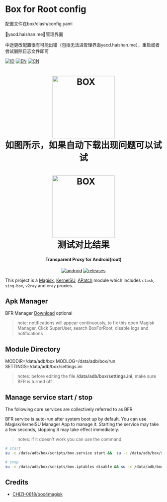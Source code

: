 # Box for Root config

配置文件在box/clash/config.yaml


🔗yacd.haishan.me🔗管理界面


中途更改配置很有可能出错（包括无法进管理界面yacd.haishan.me），重启或者尝试删除日志文件即可

[![ID](https://img.shields.io/badge/id-blue.svg?style=for-the-badge)](docs/index_id.md) [![EN](https://img.shields.io/badge/en-blue.svg?style=for-the-badge)](docs/index_en.md) [![CN](https://img.shields.io/badge/cn-blue.svg?style=for-the-badge)](docs/index_cn.md)

<h1 align="center">
  <img src="https://github.com/LIghtJUNction/box_for_magisk_config-bfmc-/releases/download/v1.0/like.this.jpg" alt="BOX" width="200">
  <br>如图所示，如果自动下载出现问题可以试试<br>
</h1>

<h1 align="center">
  <img src="https://github.com/LIghtJUNction/box_for_magisk_config-bfmc-/releases/download/v2.0/test.jpg" alt="BOX" width="200">
  <br>测试对比结果<br>
</h1>
<h4 align="center">Transparent Proxy for Android(root)</h4>

<div align="center">

[![android](https://img.shields.io/badge/Android-3DDC84?style=for-the-badge&logo=android&logoColor=white)]()
[![releases](https://img.shields.io/github/downloads/taamarin/box_for_magisk/total.svg?style=for-the-badge)](https://github.com/taamarin/box_for_magisk/releases)

</div>

This project is a [Magisk](https://github.com/topjohnwu/Magisk), [KernelSU](https://github.com/tiann/KernelSU), [APatch](https://github.com/bmax121/APatch) module which includes `clash`, `sing-box`, `v2ray` and `xray` proxies.

## Apk Manager
BFR Manager [Download](https://github.com/taamarin/box.manager) optional
> note: notifications will appear continuously, to fix this open Magisk Manager, Click SuperUser, search BoxForRoot, disable logs and notifications 

## Module Directory
MODDIR=/data/adb/box
MODLOG=/data/adb/box/run
SETTINGS=/data/adb/box/settings.ini
> notes: before editing the file **/data/adb/box/settings.ini**, make sure BFR is turned off

## Manage service start / stop
The following core services are collectively referred to as BFR

BFR service is auto-run after system boot up by default.
You can use Magisk/KernelSU Manager App to manage it. Starting the service may take a few seconds, stopping it may take effect immediately.

> notes: if it doesn't work you can use the command:
```bash
# start
su -c /data/adb/box/scripts/box.service start &&  su -c /data/adb/box/scripts/box.iptables enable

# stop
su -c /data/adb/box/scripts/box.iptables disable && su -c /data/adb/box/scripts/box.service stop
```

## Credits
- [CHIZI-0618/box4magisk](https://github.com/CHIZI-0618/box4magisk)

